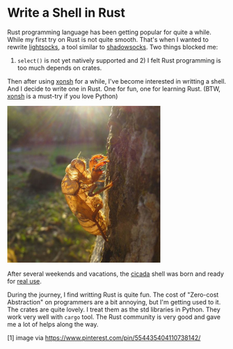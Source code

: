 Write a Shell in Rust
=====================

Rust programming language has been getting popular for quite a while.
While my first try on Rust is not quite smooth. That's when I wanted to rewrite
[lightsocks](https://github.com/mitnk/lightsocks), a tool similar to
[shadowsocks](https://shadowsocks.org). Two things blocked me:
 1) `select()` is not yet natively supported and 2) I felt Rust programming is too
much depends on crates.

Then after using [xonsh](http://xon.sh) for a while, I've become
interested in writting a shell. And I decide to write one in Rust.
One for fun, one for learning Rust. (BTW,
[xonsh](https://github.com/xonsh/xonsh) is a must-try if you love Python)

<img alt="A Cicada Shell" src="/media/img/2017/04/cicada-shell.jpg" style="height: 360px;" />

After several weekends and vacations, the
[cicada](https://github.com/mitnk/cicada) shell was born and ready
for [real use](https://crates.io/crates/cicada).

During the journey, I find writting Rust is quite fun. The cost of
"Zero-cost Abstraction" on programmers are a bit annoying, but I'm
getting used to it. The crates are quite lovely. I treat them as
the std libraries in Python. They work very well with `cargo` tool.
The Rust community is very good and gave me a lot of helps along the way.

[1] image via https://www.pinterest.com/pin/554435404110738142/
